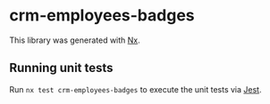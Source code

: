 # crm-employees-badges

This library was generated with [Nx](https://nx.dev).

## Running unit tests

Run `nx test crm-employees-badges` to execute the unit tests via [Jest](https://jestjs.io).
